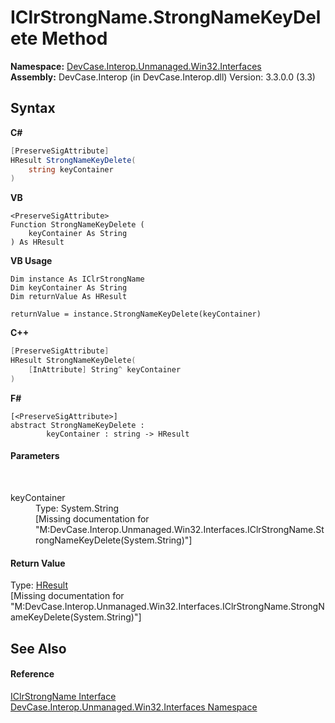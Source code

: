 # IClrStrongName.StrongNameKeyDelete Method 
 

**Namespace:**&nbsp;<a href="N_DevCase_Interop_Unmanaged_Win32_Interfaces">DevCase.Interop.Unmanaged.Win32.Interfaces</a><br />**Assembly:**&nbsp;DevCase.Interop (in DevCase.Interop.dll) Version: 3.3.0.0 (3.3)

## Syntax

**C#**<br />
``` C#
[PreserveSigAttribute]
HResult StrongNameKeyDelete(
	string keyContainer
)
```

**VB**<br />
``` VB
<PreserveSigAttribute>
Function StrongNameKeyDelete ( 
	keyContainer As String
) As HResult
```

**VB Usage**<br />
``` VB Usage
Dim instance As IClrStrongName
Dim keyContainer As String
Dim returnValue As HResult

returnValue = instance.StrongNameKeyDelete(keyContainer)
```

**C++**<br />
``` C++
[PreserveSigAttribute]
HResult StrongNameKeyDelete(
	[InAttribute] String^ keyContainer
)
```

**F#**<br />
``` F#
[<PreserveSigAttribute>]
abstract StrongNameKeyDelete : 
        keyContainer : string -> HResult 

```


#### Parameters
&nbsp;<dl><dt>keyContainer</dt><dd>Type: System.String<br />\[Missing <param name="keyContainer"/> documentation for "M:DevCase.Interop.Unmanaged.Win32.Interfaces.IClrStrongName.StrongNameKeyDelete(System.String)"\]</dd></dl>

#### Return Value
Type: <a href="T_DevCase_Interop_Unmanaged_Win32_Enums_HResult">HResult</a><br />\[Missing <returns> documentation for "M:DevCase.Interop.Unmanaged.Win32.Interfaces.IClrStrongName.StrongNameKeyDelete(System.String)"\]

## See Also


#### Reference
<a href="T_DevCase_Interop_Unmanaged_Win32_Interfaces_IClrStrongName">IClrStrongName Interface</a><br /><a href="N_DevCase_Interop_Unmanaged_Win32_Interfaces">DevCase.Interop.Unmanaged.Win32.Interfaces Namespace</a><br />